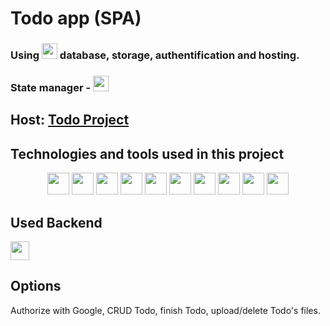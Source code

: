 # Todo app (SPA)

### Using <img src="https://img.shields.io/badge/-Firebase-5A29E4?style=flat-square&logo=firebase" height="25"/> database, storage, authentification and hosting.
### State manager - <img src="https://img.shields.io/badge/-Redux-764ABC?style=flat-square&logo=redux" height="25"/>

## Host: <a href='https://todoproject-d56c8.web.app/'>Todo Project</a>

## Technologies and tools used in this project

<div align="center">
  <img src="https://img.shields.io/badge/-React-3D5787?style=flat-square&logo=react" height="35"/>
  <img src="https://img.shields.io/badge/-Redux-764ABC?style=flat-square&logo=redux" height="35"/>
  <img src="https://img.shields.io/badge/-HTML-151518?style=flat-square&logo=html5" height="35"/>
  <img src="https://img.shields.io/badge/-CSS-1572B6?style=flat-square&logo=css3" height="35"/>
  <img src="https://img.shields.io/badge/-CSS&nbsp;Modules-000000?style=flat-square&logo=cssmodules"     height="35"/>
  <img src="https://img.shields.io/badge/-JavaScript-1D2137?style=flat-square&logo=javascript" height="35"/>
  <img src="https://img.shields.io/badge/-VS&nbsp;Code-007ACC?style=flat-square&logo=visualstudiocode"   height="35"/>
  <img src="https://img.shields.io/badge/-React&nbsp;Router-1D2137?style=flat-square&logo=reactrouter"   height="35"/>
  <img src="https://img.shields.io/badge/-Firebase-5A29E4?style=flat-square&logo=firebase"   height="35"/>
  <img src="https://img.shields.io/badge/-Gitlab-000000?style=flat-square&logo=gitlab"   height="35"/>
</div>

## Used Backend

<div>
<a href="https://firebase.google.com/"><img src="https://img.shields.io/badge/-Firebase-5A29E4?style=flat-square&logo=firebase" height=30"/></a>
</div>

## Options 

Authorize with Google, CRUD Todo, finish Todo, upload/delete Todo's files. 


